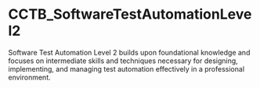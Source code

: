 # CCTB_SoftwareTestAutomationLevel2
Software Test Automation Level 2 builds upon foundational knowledge and focuses on intermediate skills and techniques necessary for designing, implementing, and managing test automation effectively in a professional environment.
